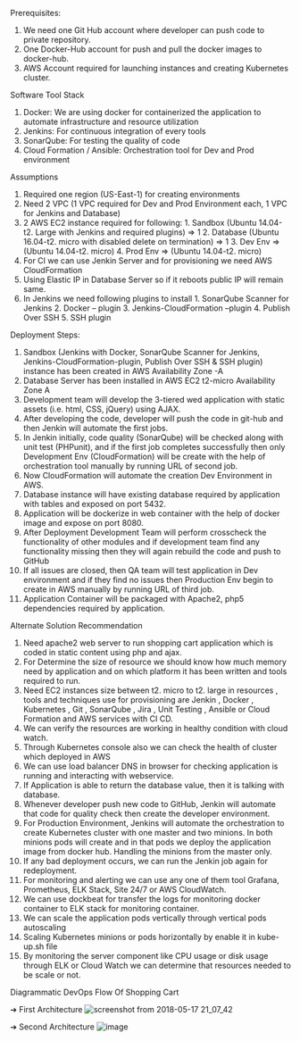 Prerequisites:
  1.	We need one Git Hub account where developer can push code to private repository.
  2.	One Docker-Hub account for push and pull the docker images to docker-hub.
  3.	AWS Account required for launching instances and creating Kubernetes cluster.

Software Tool Stack
  1.	Docker: We are using docker for containerized the application to automate infrastructure and resource utilization
  2.	Jenkins: For continuous integration of every tools
  3.	SonarQube: For testing the quality of code
  4.	Cloud Formation / Ansible: Orchestration tool for Dev and Prod environment

Assumptions
  1.	Required one region (US-East-1) for creating environments
  2.	Need 2 VPC (1 VPC required for Dev and Prod Environment each, 1 VPC for Jenkins and Database)
  3.	2 AWS EC2 instance required for following:
      1.	Sandbox (Ubuntu 14.04-t2. Large with Jenkins and required plugins) => 1
      2.	Database (Ubuntu 16.04-t2. micro with disabled delete on termination) => 1
      3.	Dev Env => (Ubuntu 14.04-t2. micro)
      4.	Prod Env => (Ubuntu 14.04-t2. micro)
  4.	For CI we can use Jenkin Server and for provisioning we need AWS CloudFormation  
  5.	Using Elastic IP in Database Server so if it reboots public IP will remain same.
  6.	In Jenkins we need following plugins to install
      1.	SonarQube Scanner for Jenkins
      2.	Docker – plugin
      3.	Jenkins-CloudFormation –plugin
      4.	Publish Over SSH
      5.	SSH plugin

Deployment Steps:
  1.	Sandbox (Jenkins with Docker, SonarQube Scanner for Jenkins, Jenkins-CloudFormation-plugin, Publish Over SSH & SSH plugin) instance has been created in AWS Availability Zone -A
  2.	Database Server has been installed in AWS EC2 t2-micro Availability Zone A
  3.	Development team will develop the 3-tiered wed application with static assets (i.e. html, CSS, jQuery) using AJAX.
  4.	After developing the code, developer will push the code in git-hub and then Jenkin will automate the first jobs.
  5.	In Jenkin initially, code quality (SonarQube) will be checked along with unit test (PHPunit), and if the first job completes successfully then only Development Env (CloudFormation) will be create with the help of orchestration tool manually by running URL of second job.
  6.	Now CloudFormation will automate the creation Dev Environment in AWS.
  7.	Database instance will have existing database required by application with tables and exposed on port 5432.
  8.	Application will be dockerize in web container with the help of docker image and expose on port 8080.
  9.	After Deployment Development Team will perform crosscheck the functionality of other modules and if development team find any functionality missing then they will again rebuild the code and push to GitHub
  10.	If all issues are closed, then QA team will test application in Dev environment and if they find no issues then Production Env begin to create in AWS manually by running URL of third job.
  11.	Application Container will be packaged with Apache2, php5 dependencies required by application.

Alternate Solution Recommendation
  1)	Need apache2 web server to run shopping cart application which is coded in static content using php and ajax.
  2)	For Determine the size of resource we should know how much memory need by application and on which platform it has been written and tools required to run.
  3)	Need EC2 instances size between t2. micro to t2. large in resources , tools and techniques use for provisioning are Jenkin , Docker , Kubernetes , Git , SonarQube , Jira , Unit Testing , Ansible or Cloud Formation  and AWS services with CI CD.  
  4)	We can verify the resources are working in healthy condition with cloud watch.
  5)	Through Kubernetes console also we can check the health of cluster which deployed in AWS
  6)	We can use load balancer DNS in browser for checking application is running and interacting with webservice.
  7)	If Application is able to return the database value, then it is talking with database.
  8)	Whenever developer push new code to GitHub, Jenkin will automate that code for quality check then create the developer environment.
  9)	For Production Environment, Jenkins will automate the orchestration to create Kubernetes cluster with one master and two minions. In both minions pods will create and in that pods we deploy the application image from docker hub. Handling the minions from the master only.
  10)	If any bad deployment occurs, we can run the Jenkin job again for redeployment.
  11)	 For monitoring and alerting we can use any one of them tool Grafana, Prometheus, ELK Stack, Site 24/7 or AWS CloudWatch.
  12)	We can use dockbeat for transfer the logs for monitoring docker container to ELK stack for monitoring container.
  13)	We can scale the application pods vertically through vertical pods autoscaling
  14)	Scaling Kubernetes minions or pods horizontally by enable it in kube-up.sh file
  15)	By monitoring the server component like CPU usage or disk usage through ELK or Cloud Watch we can determine that resources needed to be scale or not.
  
Diagrammatic DevOps Flow Of Shopping Cart
  
  ➔	First Architecture
    ![screenshot from 2018-05-17 21_07_42](https://user-images.githubusercontent.com/39376140/40201222-75b96cde-59ec-11e8-9158-dd0bd06d83e6.png)
 
  ➔	Second Architecture
    ![image](https://user-images.githubusercontent.com/39376140/40201473-275cd6d8-59ed-11e8-86f5-4d48d4f964fc.png)
